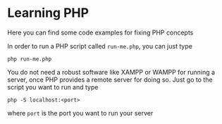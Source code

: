 # Learning PHP

Here you can find some code examples for fixing PHP concepts

In order to run a PHP script called `run-me.php`, you can just type

```
php run-me.php
```

You do not need a robust software like XAMPP or WAMPP for running a server, once 
PHP provides a remote server for doing so. Just go to the script you want to run and type

```
php -S localhost:<port>
```

where `port` is the port you want to run your server
